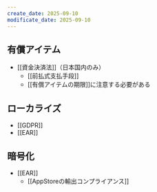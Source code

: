 ```yaml
---
create_date: 2025-09-10
modificate_date: 2025-09-10
---
```

## 有償アイテム
* [[資金決済法]]（日本国内のみ）
	- [[前払式支払手段]]
	- [[有償アイテムの期限]]に注意する必要がある

## ローカライズ
* [[GDPR]]
* [[EAR]]

## 暗号化
* [[EAR]]
	- [[AppStoreの輸出コンプライアンス]]